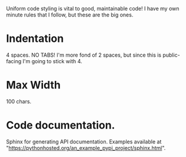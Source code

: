 Uniform code styling is vital to good, maintainable code!  I have my own minute rules that I follow,
but these are the big ones.

# Indentation
4 spaces.  NO TABS!  I'm more fond of 2 spaces, but since this is public-facing I'm going to stick
with 4.

# Max Width
100 chars.

# Code documentation.
Sphinx for generating API documentation.  Examples available at
"https://pythonhosted.org/an_example_pypi_project/sphinx.html".

